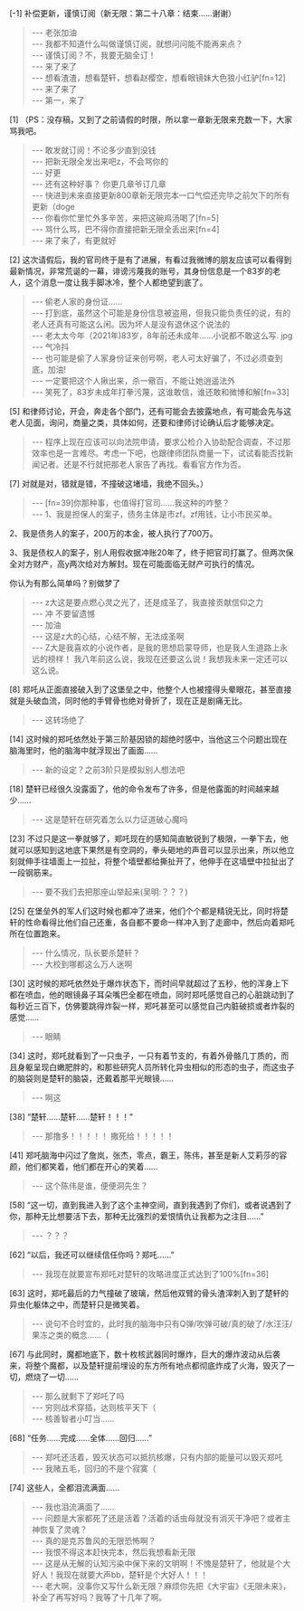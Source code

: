 
[-1] 补偿更新，谨慎订阅（新无限：第二十八章：结束……谢谢）
>--- 老张加油<br>
>--- 我都不知道什么叫做谨慎订阅，就想问问能不能再来点？<br>
>--- 谨慎订阅？不，我要无脑全订！<br>
>--- 来了来了<br>
>--- 想看渣渣，想看楚轩，想看赵樱空，想看眼镜妹大色狼小红驴[fn=12]<br>
>--- 来了来了<br>
>--- 第一，来了<br>

[1] （PS：没存稿，又到了之前请假的时限，所以拿一章新无限来充数一下，大家骂我吧。
>--- 敢发就订阅！不论多少直到没钱<br>
>--- 把新无限全发出来吧z，不会骂你的<br>
>--- 好更<br>
>--- 还有这种好事？
你更几章爷订几章<br>
>--- 快进到未来直接更新800章新无限完本一口气偿还完毕之前欠下的所有更新（doge<br>
>--- 你看你忙里忙外多辛苦，来把这碗鸡汤喝了[fn=5]<br>
>--- 骂什么骂，巴不得你直接把新无限全丢出来[fn=4]<br>
>--- 来了来了，有更就好<br>

[2] 这次请假后，我的官司终于是有了进展，有看过我微博的朋友应该可以看得到最新情况，非常荒诞的一幕，诽谤污蔑我的账号，其身份信息是一个83岁的老人，这个消息一度让我手脚冰冷，整个人都绝望到底了。
>--- 偷老人家的身份证……<br>
>--- 打到底，虽然这个可能是身份信息被盗用，但我只能负责任的说，有的老人还真有可能这么闲。因为坏人是没有退休这个说法的<br>
>--- 老太太今年（2021年)83岁，8年前还未成年……小说都不敢这么写. jpg<br>
>--- 气冷抖<br>
>--- 也可能是偷了人家身份证来创号啊，老人可太好骗了，不过必须查到底，加油!<br>
>--- 一定要把这个人揪出来，杀一儆百，不能让她逍遥法外<br>
>--- 笑死了，83岁未成年打拳污蔑，这谁敢信，谁还敢和微博和解[fn=33]<br>

[5] 和律师讨论，开会，奔走各个部门，还有可能会去披露地点，有可能会先与这老人见面，询问，商量之类，具体如何，还要和律师讨论确认后才能够决定。
>--- 程序上现在应该可以向法院申请，要求公检介入协助配合调查，不过那效率也是一言难尽。考虑一下吧，也跟律师团队商量一下，试试看能否找新闻记者。还是不行就把那老人家告了再找。看看官方作为否。<br>

[7] 对就是对，错就是错，不撞破这堵墙，我绝不回头。）
>--- [fn=39]你那种事，也值得打官司……我这种的咋整？<br>
>--- 1、我是担保人的案子，债务主体是市zf。zf用钱，让小市民买单。

2、我是债务人的案子，200万的本金，被人执行了700万。

3、我是债权人的案子，别人用假收据冲账20年了，终于把官司打赢了。但两次保全对方财产，高y两次给对方解封。现在可能面临无财产可执行的情况。

你认为有那么简单吗？别做梦了<br>
>--- z大这是要点燃心灵之光了，还是成圣了，我直接贡献信仰之力<br>
>--- 冲  不要留遗憾<br>
>--- 加油<br>
>--- 这是z大的心结，心结不解，无法成圣啊<br>
>--- Z大是我喜欢的小说作者，是我的思想启蒙导师，也是我人生道路上永远的榜样！
我八年前这么说，我现在还要这么说！我想我未来一定还可以这么说。<br>

[8] 郑吒从正面直接破入到了这堡垒之中，他整个人也被撞得头晕眼花，甚至直接就是头破血流，同时他的手臂骨也绝对骨折了，现在正是剧痛无比。
>--- 这转场绝了<br>

[14] 这时候的郑吒依然处于第三阶基因锁的超绝时感中，当他这三个问题出现在脑海里时，他的脑海中就浮现出了画面……
>--- 新的设定？之前3阶只是模拟别人想法吧<br>

[18] 楚轩已经很久没露面了，他的命令发布了许多，但是他露面的时间越来越少……
>--- 这是楚轩在研究着怎么以力证道破心魔吗<br>

[23] 不过只是这一拳就够了，郑吒现在的感知简直敏锐到了极限，一拳下去，他就可以感知到这地底下果然是有空洞的，拳头砸地的声音可以显示出来，所以他立刻就伸手往墙面上一拉扯，将整个墙壁都给撕扯开了，他伸手在这墙壁中拉扯出了一段钢筋来。
>--- 要不我们去把那座山举起来(吴明:？？？)<br>

[25] 在堡垒外的军人们这时候也都冲了进来，他们个个都是精锐无比，同时将楚轩的性命看得比他们自己还重，各自都不要命一样冲入到了走廊中，然后向着郑吒所在位置跑来。
>--- 什么情况，队长要杀楚轩？<br>
>--- 大校到哪都这么万人迷啊<br>

[30] 这时候的郑吒依然处于爆炸状态下，而时间早就超过了五秒，他的浑身上下都在喷血，他的眼镜鼻子耳朵嘴巴全都在喷血，同时郑吒感觉自己的心脏跳动到了每秒近三百下，仿佛要跳得炸裂一样，郑吒甚至可以感觉自己内脏破损或者炸裂的感觉……
>--- 眼睛<br>

[34] 这时，郑吒就看到了一只虫子，一只有着节支的，有着外骨骼几丁质的，而且身躯呈现白嫩肥胖的，和那些研究人员所转化异虫相似的形态的虫子，而这虫子的脑袋则是楚轩的脑袋，还戴着那平光眼镜……
>--- 啊这<br>

[38] “楚轩……楚轩……楚轩！！！”
>--- 那撸多！！！！！
撒死给！！！！！<br>

[41] 郑吒脑海中闪过了詹岚，张杰，零点，霸王，陈伟，甚至是新人艾莉莎的容颜，他们都笑着，他们都在开心的笑着……
>--- 这个陈伟是谁，便便洞先生？<br>

[58] “这一切，直到我进入到了这个主神空间，直到我遇到了你们，或者说遇到了你，那种无比想要活下去，那种无比强烈的爱恨情仇让我都为之注目……”
>--- ？？？<br>

[62] “以后，我还可以继续信任你吗？郑吒……”
>--- 我现在就要宣布郑吒对楚轩的攻略进度正式达到了100%[fn=36]<br>

[63] 这时，郑吒最后的力气撞破了玻璃，然后他双臂的骨头渣滓刺入到了楚轩的异虫化躯体之中，而楚轩只是微笑着。
>--- 说句不合时宜的，此时我的脑海中只有Q弹/吹弹可破/真的破了/水汪汪/果冻之类的概念……（<br>

[67] 与此同时，魔都地底下，数十枚核武器同时爆炸，巨大的爆炸波动从后袭来，将整个魔都，以及楚轩提前埋设的东方所有地点都彻底炸成了火海，毁灭了一切，燃烧了一切……
>--- 那么就剩下了郑吒了吗<br>
>--- 穷则战术穿插，达则核平天下（<br>
>--- 核善智者小叮当……<br>

[68] “任务……完成……全体……回归……”
>--- 郑吒还活着，毁灭状态可以抵抗核爆，只有内部的能量可以毁灭郑吒<br>
>--- 我赌五毛，回归的不是个寂寞（<br>

[74] 这些人，全都泪流满面……
>--- 我也泪流满面了……<br>
>--- 问题是大家都死了还是活着？活着的话虫母就没有消灭干净吧？或者主神恢复了灵魂？<br>
>--- 真的是克苏鲁风的无限恐怖啊？<br>
>--- 我恨不得这本赶快完本，然后我想看新无限<br>
>--- 这是从无解的认知污染中保下来的文明啊！不愧是楚轩了，他就是个大好人！我现在就要大声bb，楚轩是个大好人！！！<br>
>--- 老大啊，没事你又写什么新无限？麻烦你先把《大宇宙》《无限未来》，补全了再写好吗？我等了十几年了啊。<br>
